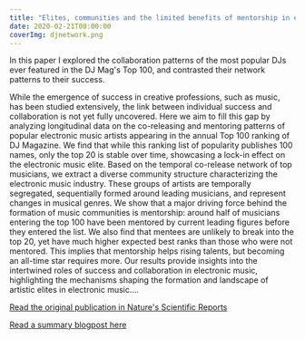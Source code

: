 ```yaml
---
title: "Elites, communities and the limited benefits of mentorship in electronic music"
date: 2020-02-21T00:00:00
coverImg: djnetwork.png
---
```


In this paper I explored the collaboration patterns of the most popular DJs ever featured in the DJ Mag's Top 100, and contrasted their network patterns to their success.

<!--more-->

While the emergence of success in creative professions, such as music, has been studied extensively, the link between individual success and collaboration is not yet fully uncovered. Here we aim to fill this gap by analyzing longitudinal data on the co-releasing and mentoring patterns of popular electronic music artists appearing in the annual Top 100 ranking of DJ Magazine. We find that while this ranking list of popularity publishes 100 names, only the top 20 is stable over time, showcasing a lock-in effect on the electronic music elite. Based on the temporal co-release network of top musicians, we extract a diverse community structure characterizing the electronic music industry. These groups of artists are temporally segregated, sequentially formed around leading musicians, and represent changes in musical genres. We show that a major driving force behind the formation of music communities is mentorship: around half of musicians entering the top 100 have been mentored by current leading figures before they entered the list. We also find that mentees are unlikely to break into the top 20, yet have much higher expected best ranks than those who were not mentored. This implies that mentorship helps rising talents, but becoming an all-time star requires more. Our results provide insights into the intertwined roles of success and collaboration in electronic music, highlighting the mechanisms shaping the formation and landscape of artistic elites in electronic music....


[Read the original publication in Nature's Scientific Reports](https://www.nature.com/articles/s41598-020-60055-w)

[Read a summary blogpost here](https://networkdatascience.ceu.edu/node/536)
